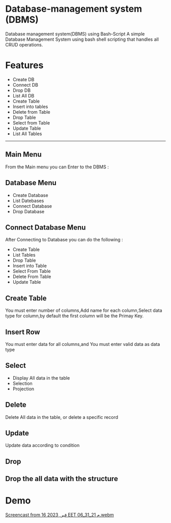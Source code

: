 # Database-management system (DBMS)
Database management system(DBMS) using Bash-Script
A simple Database Management System using bash shell scripting that handles all CRUD operations.
# Features
- Create DB
- Connect DB
- Drop DB
- List All DB 
- Create Table
- Insert into tables
- Delete from Table
- Drop Table
- Select from Table
- Update Table
- List All Tables
--------------------------------------------------------------------------------------------------------------------------------------
## Main Menu
From the Main menu you can Enter to the DBMS :
## Database Menu
- Create Database
- List Datebases
- Connect Database
- Drop Database

## Connect Database Menu
After Connecting to Database you can do the following :
- Create Table
- List Tables
- Drop Table
- Insert into Table
- Select From Table
- Delete From Table
- Update Table

## Create Table
You must enter number of columns,Add name for each column,Select data type for column,by default the first column will be the Primay Key.
## Insert Row
You must enter data for all columns,and You must enter valid data as data type
## Select
- Display All data in the table
- Selection
- Projection
## Delete
Delete All data in the table, or delete a specific record
## Update
Update data according to condition
## Drop
Drop the all data with the structure
-----------------------------------------------------------------------------------------------------------------------------------------------------------------
# Demo
[Screencast from 16 فبر, 2023 EET 06_31_21 م.webm](https://user-images.githubusercontent.com/47718954/219783963-8ea5fb59-8dbf-4acb-9312-4c8c27d66279.webm)
